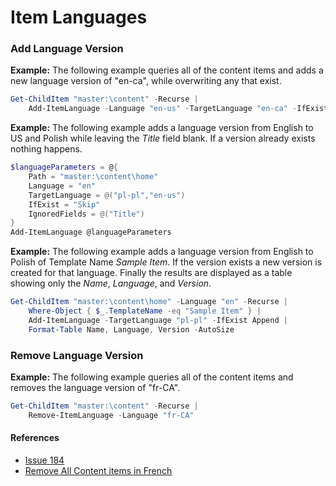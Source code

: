 # Item Languages

### Add Language Version

**Example:** The following example queries all of the content items and adds a new language version of "en-ca", while overwriting any that exist.

```powershell
Get-ChildItem "master:\content" -Recurse | 
    Add-ItemLanguage -Language "en-us" -TargetLanguage "en-ca" -IfExist OverwriteLatest
```

**Example:** The following example adds a language version from English to US and Polish while leaving the *Title* field blank. If a version already exists nothing happens.

```powershell
$languageParameters = @{
    Path = "master:\content\home"
    Language = "en"
    TargetLanguage = @("pl-pl","en-us")
    IfExist = "Skip"
    IgnoredFields = @("Title")
}
Add-ItemLanguage @languageParameters
```

**Example:** The following example adds a language version from English to Polish of Template Name *Sample Item*. If the version exists a new version is created for that language. Finally the results are displayed as a table showing only the *Name*, *Language*, and *Version*.
```powershell
Get-ChildItem "master:\content\home" -Language "en" -Recurse |
    Where-Object { $_.TemplateName -eq "Sample Item" } |
    Add-ItemLanguage -TargetLanguage "pl-pl" -IfExist Append |
    Format-Table Name, Language, Version -AutoSize
```

### Remove Language Version

**Example:** The following example queries all of the content items and removes the language version of "fr-CA".

```powershell
Get-ChildItem "master:\content" -Recurse | 
    Remove-ItemLanguage -Language "fr-CA"
```

#### References
* [Issue 184](https://github.com/SitecorePowerShell/Console/issues/184)
* [Remove All Content items in French](http://stackoverflow.com/questions/29928540/powershell-script-to-remove-all-content-items-for-french-version-in-sitecore)